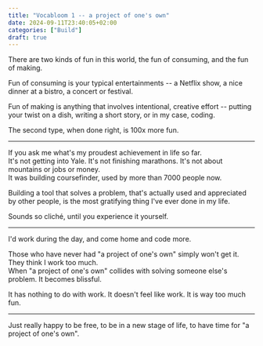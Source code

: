 ```yaml
---
title: "Vocabloom 1 -- a project of one's own"
date: 2024-09-11T23:40:05+02:00
categories: ["Build"]
draft: true
---
```


There are two kinds of fun in this world, the fun of consuming, and the fun of making. 

Fun of consuming is your typical entertainments -- a Netflix show, a nice dinner at a bistro, a concert or festival.

Fun of making is anything that involves intentional, creative effort -- putting your twist on a dish, writing a short story, or in my case, coding. 

The second type, when done right, is 100x more fun. 

---

If you ask me what's my proudest achievement in life so far.    
It's not getting into Yale. It's not finishing marathons. It's not about mountains or jobs or money.    
It was building coursefinder, used by more than 7000 people now.    

Building a tool that solves a problem, that's actually used and appreciated by other people, is the most gratifying thing I've ever done in my life. 

Sounds so cliché, until you experience it yourself.

---
I'd work during the day, and come home and code more.

Those who have never had "a project of one's own" simply won't get it. They think I work too much.   
When "a project of one's own" collides with solving someone else's problem. It becomes blissful.     

It has nothing to do with work. It doesn't feel like work. It is way too much fun.   

---

Just really happy to be free, to be in a new stage of life, to have time for "a project of one's own". 
